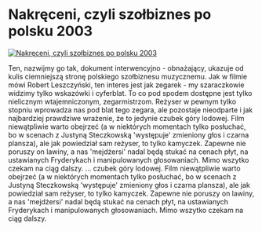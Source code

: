 Nakręceni, czyli szołbiznes po polsku 2003 
=============
[![Nakręceni, czyli szołbiznes po polsku 2003 ](http://vidos.pl/images/player.gif)](http://vidos.pl/nakreceni-czyli-szolbiznes-po-polsku-2003)

 Ten, nazwijmy go tak, dokument interwencyjno - obnażający, ukazuje od kulis ciemniejszą stronę polskiego szołbiznesu muzycznemu. Jak w filmie mówi Robert Leszczyński, ten interes jest jak zegarek - my szaraczkowie widzimy tylko wskazówki i cyferblat. To co pod spodem dostępne jest tylko nielicznym wtajemniczonym, zegarmistrzom. Reżyser w pewnym tylko stopniu wprowadza nas pod blat tego zegara, ale pozostaje nieodparte i jak najbardziej prawdziwe wrażenie, że to jedynie czubek góry lodowej. Film niewątpliwie warto obejrzeć (a w niektórych momentach tylko posłuchać, bo w scenach z Justyną Steczkowską 'występuje' zmieniony głos i czarna plansza), ale jak powiedział sam reżyser, to tylko kamyczek. Zapewne nie poruszy on lawiny, a nas 'mejdżersi' nadal będą stukać na cenach płyt, na ustawianych Fryderykach i manipulowanych głosowaniach. Mimo wszytko czekam na ciąg dalszy.  ... czubek góry lodowej. Film niewątpliwie warto obejrzeć (a w niektórych momentach tylko posłuchać, bo w scenach z Justyną Steczkowską 'występuje' zmieniony głos i czarna plansza), ale jak powiedział sam reżyser, to tylko kamyczek. Zapewne nie poruszy on lawiny, a nas 'mejdżersi' nadal będą stukać na cenach płyt, na ustawianych Fryderykach i manipulowanych głosowaniach. Mimo wszytko czekam na ciąg dalszy.
